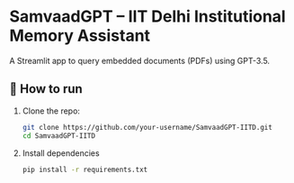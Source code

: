 # SamvaadGPT – IIT Delhi Institutional Memory Assistant

A Streamlit app to query embedded documents (PDFs) using GPT-3.5.

## 🚀 How to run

1. Clone the repo:
   ```bash
   git clone https://github.com/your-username/SamvaadGPT-IITD.git
   cd SamvaadGPT-IITD
2. Install dependencies
   ```bash
   pip install -r requirements.txt

